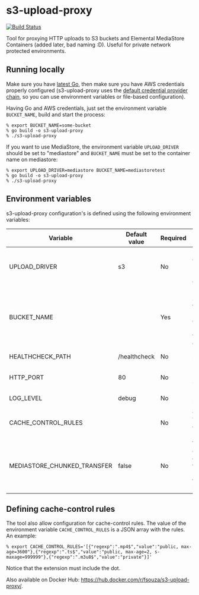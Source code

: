 # s3-upload-proxy

[![Build Status](https://github.com/fsouza/s3-upload-proxy/workflows/Build/badge.svg)](https://github.com/fsouza/s3-upload-proxy/actions?query=branch:main+workflow:Build)

Tool for proxying HTTP uploads to S3 buckets and Elemental MediaStore
Containers (added later, bad naming :D). Useful for private network protected environments.

## Running locally

Make sure you have [latest Go](https://golang.org/doc/install), then make sure
you have AWS credentials properly configured (s3-upload-proxy uses the [default
credential provider
chain](https://docs.aws.amazon.com/sdk-for-java/v1/developer-guide/credentials.html#credentials-default),
so you can use environment variables or file-based configuration).

Having Go and AWS credentials, just set the environment variable
`BUCKET_NAME`, build and start the process:

```
% export BUCKET_NAME=some-bucket
% go build -o s3-upload-proxy
% ./s3-upload-proxy
```

If you want to use MediaStore, the environment variable `UPLOAD_DRIVER`
should be set to "mediastore" and `BUCKET_NAME` must be set to the container
name on mediastore:

```
% export UPLOAD_DRIVER=mediastore BUCKET_NAME=mediastoretest
% go build -o s3-upload-proxy
% ./s3-upload-proxy
```

## Environment variables

s3-upload-proxy configuration's is defined using the following environment
variables:

| Variable                    | Default value | Required | Description                                                                      |
| --------------------------- | ------------- | -------- | -------------------------------------------------------------------------------- |
| UPLOAD_DRIVER               | s3            | No       | Upload driver to use (options are "mediastore" or "s3")                          |
| BUCKET_NAME                 |               | Yes      | Name of the S3 bucket or the mediastore container (depends on the upload driver) |
| HEALTHCHECK_PATH            | /healthcheck  | No       | Path for healthcheck                                                             |
| HTTP_PORT                   | 80            | No       | Port to bind (unsigned int)                                                      |
| LOG_LEVEL                   | debug         | No       | Logging level                                                                    |
| CACHE_CONTROL_RULES         |               | No       | JSON array with cache control rules (see below)                                  |
| MEDIASTORE_CHUNKED_TRANSFER | false         | No       | Whether to enable chunked transfer with MediaStore for lower latency             |

## Defining cache-control rules

The tool also allow configuration for cache-control rules. The value of the
environment variable `CACHE_CONTROL_RULES` is a JSON array with the rules. An
example:

```
% export CACHE_CONTROL_RULES='[{"regexp":".mp4$","value":"public, max-age=3600"},{"regexp":".ts$","value":"public, max-age=2, s-maxage=999999"},{"regexp":".m3u8$","value":"private"}]'
```

Notice that the extension must include the dot.

Also available on Docker Hub: https://hub.docker.com/r/fsouza/s3-upload-proxy/.
